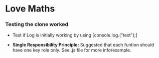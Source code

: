 # Love Maths 

### Testing the clone worked


 - Test if Log is initially working by using [console.log.("text");]


 - **Single Responsibility Principle:** Suggested that each funtion should have one key role only. See .js file for more info/example.